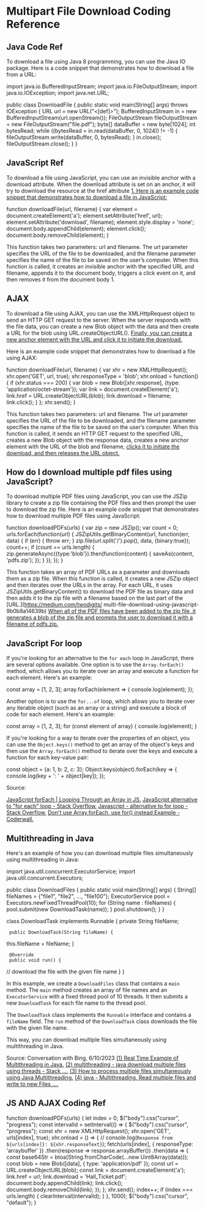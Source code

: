 # Multipart File Download Coding Reference

## Java Code Ref

 To download a file using Java 8 programming, you can use the Java IO package.
 Here is a code snippet that demonstrates how to download a file from a URL:

  import java.io.BufferedInputStream;
  import java.io.FileOutputStream;
  import java.io.IOException;
  import java.net.URL;

  public class DownloadFile {
     public static void main(String[] args) throws IOException {
  URL url = new URL("<[def]>");
  BufferedInputStream in = new BufferedInputStream(url.openStream());
  FileOutputStream fileOutputStream = new FileOutputStream("file.pdf");
  byte[] dataBuffer = new byte[1024];
  int bytesRead;
  while ((bytesRead = in.read(dataBuffer, 0, 1024)) != -1) {
      fileOutputStream.write(dataBuffer, 0, bytesRead);
  }
  in.close();
  fileOutputStream.close();
     }
  }

## JavaScript Ref

 To download a file using JavaScript, you can use an invisible anchor with a download attribute.
 When the download attribute is set on an anchor, it will try to download the resource at the href attribute
 [1. Here is an example code snippet that demonstrates how to download a file in JavaScript:](https://webtips.dev/download-any-file-with-javascript)

  function downloadFile(url, filename) {
     var element = document.createElement('a');
     element.setAttribute('href', url);
     element.setAttribute('download', filename);
     element.style.display = 'none';
     document.body.appendChild(element);
     element.click();
     document.body.removeChild(element);
  }

 This function takes two parameters: url and filename.
 The url parameter specifies the URL of the file to be downloaded, and the filename parameter specifies the name of the file to be saved on the user’s computer.
 When this function is called, it creates an invisible anchor with the specified URL and filename, appends it to the document body, triggers a click event on it, and then removes it from the document body 1.

## AJAX

 To download a file using AJAX, you can use the XMLHttpRequest object to send an HTTP GET request to the server.
 When the server responds with the file data, you can create a new Blob object with the data and then create a URL for the blob using URL.createObjectURL().
 [Finally, you can create a new anchor element with the URL and click it to initiate the download.](https://stackoverflow.com/questions/20830309/download-file-using-an-ajax-request)

 Here is an example code snippet that demonstrates how to download a file using AJAX:

  function downloadFile(url, filename) {
     var xhr = new XMLHttpRequest();
     xhr.open('GET', url, true);
     xhr.responseType = 'blob';
     xhr.onload = function() {
  if (xhr.status === 200) {
      var blob = new Blob([xhr.response], {type: 'application/octet-stream'});
      var link = document.createElement('a');
      link.href = URL.createObjectURL(blob);
      link.download = filename;
      link.click();
  }
     };
     xhr.send();
  }

 This function takes two parameters: url and filename.
 The url parameter specifies the URL of the file to be downloaded, and the filename parameter specifies the name of the file to be saved on the user’s computer.
  When this function is called, it sends an HTTP GET request to the specified URL, creates a new Blob object with the response data,
 creates a new anchor element with the URL of the blob and filename,
 [clicks it to initiate the download, and then releases the URL object.](https://stackoverflow.com/questions/1999607/download-and-open-pdf-file-using-ajax)

## How do I download multiple pdf files using JavaScript?

 To download multiple PDF files using JavaScript, you can use the JSZip library to create a zip file containing the PDF files and then prompt the user to download the zip file.
 Here is an example code snippet that demonstrates how to download multiple PDF files using JavaScript:

  function downloadPDFs(urls) {
     var zip = new JSZip();
     var count = 0;
     urls.forEach(function(url) {
  JSZipUtils.getBinaryContent(url, function(err, data) {
      if (err) {
          throw err;
      }
      zip.file(url.split('/').pop(), data, {binary:true});
      count++;
      if (count == urls.length) {
          zip.generateAsync({type:'blob'}).then(function(content) {
              saveAs(content, 'pdfs.zip');
          });
      }
  });
     });
  }

 This function takes an array of PDF URLs as a parameter and downloads them as a zip file. When this function is called, it creates a new JSZip object and then iterates over the URLs in the array.
 For each URL, it uses JSZipUtils.getBinaryContent() to download the PDF file as binary data and then adds it to the zip file with a filename based on the last part of the [URL.](<https://medium.com/twodigits/> multi-file-download-using-javascript-9b0b8a14639b)
 [When all of the PDF files have been added to the zip file, it generates a blob of the zip file and prompts the user to download it with a filename of pdfs.zip.](https://stackoverflow.com/questions/17274655/how-to-download-zip-and-save-multiple-files-with-javascript-and-get-progress)

## JavaScript For loop

 If you're looking for an alternative to the `for each` loop in JavaScript, there are several options available. One option is to use the `Array.forEach()` method,
 which allows you to iterate over an array and execute a function for each element.
 Here's an example:

  const array = [1, 2, 3];
   array.forEach(element => {
    console.log(element);
  });

 Another option is to use the `for...of` loop, which allows you to iterate over any iterable object (such as an array or a string) and execute a block of code for each element.
 Here's an example:

  const array = [1, 2, 3];
   for (const element of array) {
    console.log(element);
  }

 If you're looking for a way to iterate over the properties of an object, you can use the `Object.keys()` method to get an array of the object's keys and then use the `Array.forEach()`
 method to iterate over the keys and execute a function for each key-value pair:

  const object = {a: 1, b: 2, c: 3};
   Object.keys(object).forEach(key => {
    console.log(key + ': ' + object[key]);
  });

 Source:

  [JavaScript forEach | Looping Through an Array in JS.](https://khalilstemmler.com/blogs/javascript/for-each/.)
  [JavaScript alternative to "for each" loop - Stack Overflow.]( https://stackoverflow.com/questions/12637289/javascript-alternative-to-for-each-loop.)
  [Javascript - alternative to for loop - Stack Overflow.](https://stackoverflow.com/questions/34832435/alternative-to-for-loop.)
  [Don't use Array.forEach, use for() instead Example - Coderwall.](https://coderwall.com/p/kvzbpa/don-t-use-array-foreach-use-for-instead.)
  
## Multithreading in Java

 Here's an example of how you can download multiple files simultaneously using multithreading in Java:

 import java.util.concurrent.ExecutorService;
 import java.util.concurrent.Executors;

 public class DownloadFiles {
     public static void main(String[] args) {
  String[] fileNames = {"file1", "file2", ..., "file100"};
  ExecutorService pool = Executors.newFixedThreadPool(10);
  for (String name : fileNames) {
      pool.submit(new DownloadTask(name));
  }
  pool.shutdown();
     }
 }

 class DownloadTask implements Runnable {
     private String fileName;

     public DownloadTask(String fileName) {
  this.fileName = fileName;
     }

     @Override
     public void run() {
  // download the file with the given file name
     }
 }

 In this example, we create a `DownloadFiles` class that contains a `main` method. The `main` method creates an array of file names and an `ExecutorService` with a fixed thread pool of 10 threads.
 It then submits a new `DownloadTask` for each file name to the thread pool.

 The `DownloadTask` class implements the `Runnable` interface and contains a `fileName` field. The `run` method of the `DownloadTask` class downloads the file with the given file name.

 This way, you can download multiple files simultaneously using multithreading in Java.

 Source: Conversation with Bing, 6/10/2023
 [(1) Real Time Example of Multithreading in Java.](https://www.thejavaprogrammer.com/real-time-example-of-multithreading-in-java/.)
 [(2) multithreading - java download multiple files using threads - Stack ....](https://stackoverflow.com/questions/7502718/java-download-multiple-files-using-threads.)
 [(3) How to process multiple files simultaneously using Java Multithreading.](https://blogs.perficient.com/2021/08/10/how-to-process-multiple-files-simultaneously-using-java-multithreading/.)
 [(4) java - Multithreading, Read multiple files and write to new Files ....](https://stackoverflow.com/questions/13983495/multithreading-read-multiple-files-and-write-to-new-files.)

## JS AND AJAX Coding Ref

function downloadPDFs(urls) {
 let index = 0;
 $("body").css("cursor", "progress");
 const intervalId = setInterval(() => {
  $("body").css("cursor", "progress");
  const xhr = new XMLHttpRequest();
  xhr.open('GET', urls[index], true);
  xhr.onload = () => {
   // console.log(`Response from ${urls[index]}: ${xhr.responseText}`);
   fetch(urls[index], { responseType: 'arraybuffer' })
   .then(response => response.arrayBuffer())
   .then(data => {
    const base64Str = btoa(String.fromCharCode(...new Uint8Array(data)));
    const blob = new Blob([data], { type: 'application/pdf' });
    const url = URL.createObjectURL(blob);
    const link = document.createElement('a');
    link.href = url;
    link.download = 'Hall_Ticket.pdf';
    document.body.appendChild(link);
    link.click();
    document.body.removeChild(link);
   });
  };
  xhr.send();
  index++;
  if (index === urls.length) {
   clearInterval(intervalId);
  }
 }, 1000);
 $("body").css("cursor", "default");
}
